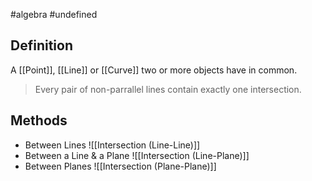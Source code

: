 #algebra 
#undefined 
## Definition
A [[Point]], [[Line]] or [[Curve]] two or more objects have in common.
> Every pair of non-parrallel lines contain exactly one intersection.

## Methods
- Between Lines 
![[Intersection (Line-Line)]]
- Between a Line & a Plane 
![[Intersection (Line-Plane)]]
-  Between Planes
![[Intersection (Plane-Plane)]]